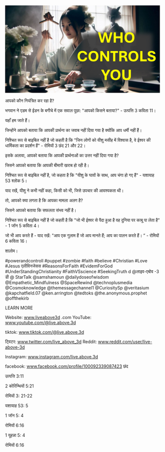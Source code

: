 ![Video cover image](../cover.jpg "cover photo")

आपको कौन नियंत्रित कर रहा है?

भगवान ने एडम से ईडन के बगीचे में एक सवाल पूछा: "आपको किसने बताया?" - उत्पत्ति 3 कविता 11।

यहाँ हम जाते हैं।

जिन्होंने आपको बताया कि आपकी प्रार्थना का जवाब नहीं दिया गया है क्योंकि आप धर्मी नहीं हैं।

निश्चित रूप से बाइबिल नहीं है जो कहती है कि "जिन लोगों को यीशु मसीह में विश्वास है, वे ईश्वर की धार्मिकता का प्रदर्शन हैं" - रोमियों 3 छंद 21 और 22।

इसके अलावा, आपको बताया कि आपकी प्रार्थनाओं का उत्तर नहीं दिया गया है?

जिसने आपको बताया कि आपकी बीमारी खराब हो रही है।

निश्चित रूप से बाइबिल नहीं है, जो कहता है कि "यीशु के घावों के साथ, आप चंगा हो गए हैं" - यशायाह 53 श्लोक 5।

याद रखें, यीशु ने कभी नहीं कहा, किसी को भी, जिसे उपचार की आवश्यकता थी।

तो, आपको क्या लगता है कि आपका मामला अलग है?

जिसने आपको बताया कि सफलता संभव नहीं है।

निश्चित रूप से बाइबिल नहीं है जो कहती है कि "जो भी ईश्वर से पैदा हुआ है वह दुनिया पर काबू पा लेता है" - 1 जॉन 5 कविता 4।

जो भी आप करते हैं - याद रखें: "आप एक गुलाम हैं जो आप मानते हैं; आप का पालन करते हैं। ” - रोमियों 6 कविता 16।

शालोम।


#powerandcontroll #puppet #zombie #faith #believe #Christian #Love #Jesus एलीविनजेसस #ReasonsForFaith #EvidemForGod #UnderStandingChristianity #FaithVSscience #SeekingTruth d @लाइव-एबोव -3 डी @ StarTalk @samshamoun @dailydoseofwisdom @Empathetic_Mindfulness @SpaceRewind @technoplusmedia @Cosmoknowledge @themessagechannel1 @CuriositySp @veritasium @kapchatfield.07 @ken.arrington @tedtoks @the.anonymous.prophet @offthekirb

LEARN MORE

Website: www.liveabove3d .com
YouTube: www.youtube.com/@live.above.3d

 tiktok: www.tiktok.com/@live.above.3d

ट्विटर: www.twitter.com/live_above_3d   Reddit: www.reddit.com/user/live-above-3d

Instagram: www.instagram.com/live.above.3d

facebook: www.facebook.com/profile/100092339087423      छंद

उत्पत्ति 3:11

2 कोरिन्थियों 5:21

रोमियों 3: 21-22


यशायाह 53: 5

1 जॉन 5: 4

रोमियों 6:16

1 यूहन्ना 5: 4

रोमियों 6:16



